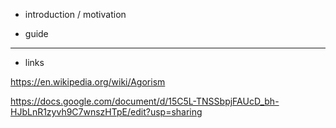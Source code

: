 - introduction / motivation


- guide

----

- links

https://en.wikipedia.org/wiki/Agorism

https://docs.google.com/document/d/15C5L-TNSSbpjFAUcD_bh-HJbLnR1zyvh9C7wnszHTpE/edit?usp=sharing
